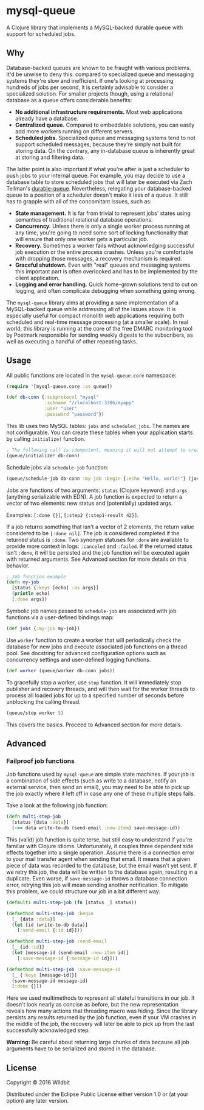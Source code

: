 # mysql-queue

A Clojure library that implements a MySQL-backed durable queue with support for scheduled jobs.

## Why

Database-backed queues are known to be fraught with various problems.
It'd be unwise to deny this: compared to specialized queue and messaging systems they're slow and inefficient.
If one's looking at processing hundreds of jobs per second, it is certainly advisable to consider a specialized solution.
For smaller projects though, using a relational database as a queue offers considerable benefits:

* **No additional infrastructure requirements.** Most web applications already have a database.
* **Centralized queue.** Compared to embeddable solutions, you can easily add more workers running on different servers.
* **Scheduled jobs.** Specialized queue and messaging systems tend to not support scheduled messages, because they're simply not built for storing data. On the contrary, any in-database queue is inherently great at storing and filtering data.

The latter point is also important if what you're after is just a scheduler to push jobs to your internal queue.
For example, you may decide to use a database table to store scheduled jobs that will later be executed via Zach Tellman's [durable-queue](https://github.com/Factual/durable-queue).
Nevertheless, relegating your database-backed queue to a position of a scheduler doesn't make it less of a queue.
It still has to grapple with all of the concomitant issues, such as:

* **State management.** It is far from trivial to represent jobs' states using semantics of traditional relational database operations.
* **Concurrency.** Unless there is only a single worker process running at any time, you're going to need some sort of locking functionality that will ensure that only one worker gets a particular job.
* **Recovery.** Sometimes a worker fails without acknowledging successful job execution or the entire process crashes. Unless you're comfortable with dropping those messages, a recovery mechanism is required.
* **Graceful shutdown.** Even with "real" queues and messaging systems this important part is often overlooked and has to be implemented by the client application.
* **Logging and error handling.** Quick home-grown solutions tend to cut on logging, and often complicate debugging when something going wrong.

The `mysql-queue` library aims at providing a sane implementation of a MySQL-backed queue while addressing all of the issues above.
It is especially useful for compact monolith web applications requiring both scheduled and real-time message processing (at a smaller scale).
In real world, this library is running at the core of the free DMARC monitoring tool by Postmark responsible for sending weekly digests to the subscribers, as well as executing a handful of other repeating tasks.

## Usage

All public functions are located in the `mysql-queue.core` namespace:

``` clojure
(require '[mysql-queue.core :as queue])

(def db-conn {:subprotocol "mysql"
              :subname "//localhost:3306/myapp"
              :user "user"
              :password "password"})
```

This lib uses two MySQL tables: `jobs` and `scheduled_jobs`. The names are not configurable.
You can create these tables when your application starts by calling `initialize!` function.

``` clojure
; The following call is idempotent, meaning it will not attempt to create the tables if they already exist
(queue/initialize! db-conn)
```

Schedule jobs via `schedule-job` function:

``` clojure
(queue/schedule-job db-conn :my-job :begin {:echo "Hello, world!"} (java.util.Date.))
```

Jobs are functions of two arguments: `status` (Clojure keyword) and `args` (anything serializable with EDN).
A job function is expected to return a vector of two elements: new status and (potentially) updated args.

Examples: `[:done {}]`, `[:step2 {:step1-result 42}]`.

If a job returns something that isn't a vector of 2 elements, the return value considered to be `[:done nil]`.
The job is considered completed if the returned status is `:done`.
Two synonym statuses for `:done` are available to provide more context in logs: `:canceled` and `:failed`.
If the returned status isn't `:done`, it will be persisted and the job function will be executed again with returned arguments.
See Advanced section for more details on this behavior.

``` clojure
; Job function example
(defn my-job
  [status {:keys [echo] :as args}]
  (println echo)
  [:done args])
```

Symbolic job names passed to `schedule-job` are associated with job functions via a user-defined bindings map:

``` clojure
(def jobs {:my-job my-job})
```

Use `worker` function to create a worker that will periodically check the database for new jobs and execute
associated job functions on a thread pool. See docstring for advanced configuration options such as concurrency
settings and user-defined logging functions.

``` clojure
(def worker (queue/worker db-conn jobs))
```

To gracefully stop a worker, use `stop` function.
It will immediately stop publisher and recovery threads, and will then wait for the worker threads to process all loaded jobs for up to a specified number of seconds before unblocking the calling thread.

``` clojure
(queue/stop worker 5)
```

This covers the basics. Proceed to Advanced section for more details.

## Advanced

### Failproof job functions

Job functions used by `mysql-queue` are simple state machines. If your job is a combination of side effects (such as write to a database, notify an external service, then send an email), you may need to be able to pick up the job exactly where it left off in case any one of these multiple steps fails.

Take a look at the following job function:

``` clojure
(defn multi-step-job
  [status {data :data}]
  (->> data write-to-db (send-email :new-item) save-message-id))
```

This (valid) job function is quite terse, but still easy to understand if you're familiar with Clojure idioms.
Unfortunately, it couples three dependent side effects together into a single operation.
Assume there is a connection error to your mail transfer agent when sending that email.
It means that a given piece of data was recorded to the database, but the email wasn't yet sent.
If we retry this job, the data will be written to the database again, resulting in a duplicate.
Even worse, if `save-message-id` throws a database connection error, retrying this job will mean sending another notification.
To mitigate this problem, we could structure our job in a bit different way:

``` clojure
(defmulti multi-step-job (fn [status _] status))

(defmethod multi-step-job :begin
  [_ {data :data}]
  (let [id (write-to-db data)]
    [:send-email {:id id}]))

(defmethod multi-step-job :send-email
  [_ {id :id}]
  (let [message-id (send-email :new-item id)]
    [:save-message-id {:message-id id}]))

(defmethod multi-step-job :save-message-id
  [_ {:keys [message-id]}]
  (save-message-id message-id)
  [:done {}])
```

Here we used multimethods to represent all stateful transitions in our job.
It doesn't look nearly as concise as before, but the new representation reveals how many actions that threading macro was hiding.
Since the library persists any results returned by the job function, even if your VM crashes in the middle of the job, the recovery will later be able to pick up from the last successfully acknowledged step.

**Warning:** Be careful about returning large chunks of data because all job arguments have to be serialized and stored in the database.

## License

Copyright © 2016 Wildbit

Distributed under the Eclipse Public License either version 1.0 or (at
your option) any later version.

